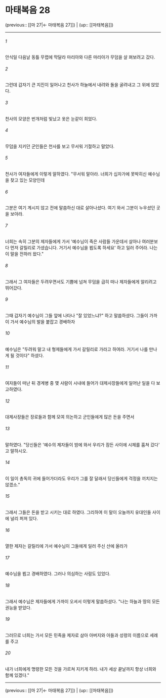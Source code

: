 # 마태복음 28

(previous:: [[마 27|← 마태복음 27]]) | (up:: [[마태복음]])

***




###### 1 

안식일 다음날 동틀 무렵에 막달라 마리아와 다른 마리아가 무덤을 살 펴보려고 갔다. 



###### 2 

그런데 갑자기 큰 지진이 일어나고 천사가 하늘에서 내려와 돌을 굴려내고 그 위에 앉았다. 



###### 3 

천사의 모양은 번개처럼 빛났고 옷은 눈같이 희었다. 



###### 4 

무덤을 지키던 군인들은 천사를 보고 무서워 기절하고 말았다. 



###### 5 

천사가 여자들에게 이렇게 말하였다. "무서워 말아라. 너희가 십자가에 못박히신 예수님을 찾고 있는 모양인데 



###### 6 

그분은 여기 계시지 않고 전에 말씀하신 대로 살아나셨다. 여기 와서 그분이 누우셨던 곳을 보아라. 



###### 7 

너희는 속히 그분의 제자들에게 가서 '예수님이 죽은 사람들 가운데서 살아나 여러분보다 먼저 갈릴리로 가셨습니다. 거기서 예수님을 뵙도록 하세요' 하고 일러 주어라. 나는 이 말을 전하러 왔다." 



###### 8 

그래서 그 여자들은 두려우면서도 기쁨에 넘쳐 무덤을 급히 떠나 제자들에게 알리려고 뛰어갔다. 



###### 9 

그때 갑자기 예수님이 그들 앞에 나타나 "잘 있었느냐?" 하고 말씀하셨다. 그들이 가까이 가서 예수님의 발을 붙잡고 경배하자 



###### 10 

예수님은 "두려워 말고 내 형제들에게 가서 갈릴리로 가라고 하여라. 거기서 나를 만나게 될 것이다" 하셨다. 



###### 11 

여자들이 떠난 뒤 경계병 중 몇 사람이 시내에 들어가 대제사장들에게 일어난 일을 다 보고하였다. 



###### 12 

대제사장들은 장로들과 함께 모여 의논하고 군인들에게 많은 돈을 주면서 



###### 13 

말하였다. "당신들은 '예수의 제자들이 밤에 와서 우리가 잠든 사이에 시체를 훔쳐 갔다' 고 말하시오. 



###### 14 

이 일이 총독의 귀에 들어가더라도 우리가 그를 잘 달래서 당신들에게 걱정을 끼치지는 않겠소." 



###### 15 

그래서 그들은 돈을 받고 시키는 대로 하였다. 그리하여 이 말이 오늘까지 유대인들 사이에 널리 퍼져 있다. 



###### 16 

열한 제자는 갈릴리에 가서 예수님이 그들에게 일러 주신 산에 올라가 



###### 17 

예수님을 뵙고 경배하였다. 그러나 의심하는 사람도 있었다. 



###### 18 

그래서 예수님은 제자들에게 가까이 오셔서 이렇게 말씀하셨다. "나는 하늘과 땅의 모든 권능을 받았다. 



###### 19 

그러므로 너희는 가서 모든 민족을 제자로 삼아 아버지와 아들과 성령의 이름으로 세례를 주고 



###### 20 

내가 너희에게 명령한 모든 것을 가르쳐 지키게 하라. 내가 세상 끝날까지 항상 너희와 함께 있겠다."

***

(previous:: [[마 27|← 마태복음 27]]) | (up:: [[마태복음]])
